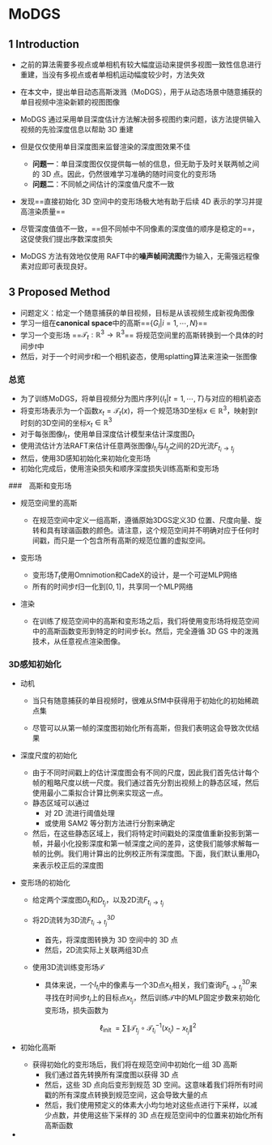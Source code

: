 # MoDGS

## 1 Introduction

+ 之前的算法需要多视点或单相机有较大幅度运动来提供多视图一致性信息进行重建，当没有多视点或者单相机运动幅度较少时，方法失效
+ 在本文中，提出单目动态高斯泼溅（MoDGS），用于从动态场景中随意捕获的单目视频中渲染新颖的视图图像
+ MoDGS 通过采用单目深度估计方法解决弱多视图约束问题，该方法提供输入视频的先验深度信息以帮助 3D 重建
+ 但是仅仅使用单目深度图来监督渲染的深度图效果不佳
  + **问题一**：单目深度图仅仅提供每一帧的信息，但无助于及时关联两帧之间的 3D 点。因此，仍然很难学习准确的随时间变化的变形场
  + **问题二**：不同帧之间估计的深度值尺度不一致
+ 发现==直接初始化 3D 空间中的变形场极大地有助于后续 4D 表示的学习并提高渲染质量==
+ 尽管深度值值不一致，==但不同帧中不同像素的深度值的顺序是稳定的==，这促使我们提出序数深度损失

+ MoDGS 方法有效地仅使用 RAFT中的**噪声帧间流图**作为输入，无需强远程像素对应即可表现良好。

## 3 Proposed Method

+ 问题定义：给定一个随意捕获的单目视频，目标是从该视频生成新视角图像
+ 学习一组在**canonical space**中的高斯==$\{G_i \vert i=1, \cdots,N\}$==
+ 学习一个变形场 ==$\mathcal{T}_t:\mathbb{R}^3 \rightarrow \mathbb{R}^3$== 将规范空间里的高斯转换到一个具体的时间步$t$中
+ 然后，对于一个时间步$t$和一个相机姿态，使用splatting算法来渲染一张图像

### 总览

+ 为了训练MoDGS，将单目视频分为图片序列$\{I_t \vert t=1, \cdots,T\}$与对应的相机姿态
+ 将变形场表示为一个函数$x_t=\mathcal{T}_t(x)$，将一个规范场3D坐标$x \in \mathbb{R}^3$，映射到$t$时刻的3D空间的坐标$x_t\in \mathbb{R}^3$
+ 对于每张图像$I_t$，使用单目深度估计模型来估计深度图$D_t$
+ 使用流估计方法RAFT来估计任意两张图像$I_{t_i}$与$I_{t_j}$之间的2D光流$F_{t_i \to t_j}$
+ 然后，使用3D感知初始化来初始化变形场
+ 初始化完成后，使用渲染损失和顺序深度损失训练高斯和变形场

###　高斯和变形场

+ 规范空间里的高斯
  + 在规范空间中定义一组高斯，遵循原始3DGS定义3D 位置、尺度向量、旋转和具有球谐函数的颜色。请注意，这个规范空间并不明确对应于任何时间戳，而只是一个包含所有高斯的规范位置的虚拟空间。

+ 变形场
  + 变形场$T_t$使用Omnimotion和CadeX的设计，是一个可逆MLP网络
  + 所有的时间步$t$归一化到$[0,1]$，共享同一个MLP网络

+ 渲染
  + 在训练了规范空间中的高斯和变形场之后，我们将使用变形场将规范空间中的高斯函数变形到特定的时间步长$t$。然后，完全遵循 3D GS 中的泼溅技术，从任意视点渲染图像。

### 3D感知初始化

+ 动机

  + 当只有随意捕获的单目视频时，很难从SfM中获得用于初始化的初始稀疏点集

  + 尽管可以从第一帧的深度图初始化所有高斯，但我们表明这会导致次优结果

+ 深度尺度的初始化

  + 由于不同时间戳上的估计深度图会有不同的尺度，因此我们首先估计每个帧的粗略尺度以统一尺度。我们通过首先分割出视频上的静态区域，然后使用最小二乘拟合计算比例来实现这一点。
  + 静态区域可以通过
    + 对 2D 流进行阈值处理
    + 或使用 SAM2 等分割方法进行分割来确定
  + 然后，在这些静态区域上，我们将特定时间戳处的深度值重新投影到第一帧，并最小化投影深度和第一帧深度之间的差异，这使我们能够求解每一帧的比例。我们用计算出的比例校正所有深度图。下面，我们默认重用$D_t$来表示校正后的深度图

+ 变形场的初始化

  + 给定两个深度图$D_{t_i}$和$D_{t_j}$，以及2D流$F_{t_i \to t_j}$
  + 将2D流转为3D流$F_{t_i \to t_j}^{3D}$
    + 首先，将深度图转换为 3D 空间中的 3D 点
    + 然后，2D流实际上关联两组3D点

  + 使用3D流训练变形场$\mathcal{T}$

    + 具体来说，一个$I_{t_i}$中的像素与一个3D点$x_{t_i}$相关，我们查询$F_{t_i \to t_j}^{3D}$来寻找在时间步$t_j$上的目标点$x_{t_j}$，然后训练$\mathcal{T}$中的MLP固定步数来初始化变形场，损失函数为

    $$
    \ell_{\text {init }}=\sum\left\|\mathcal{T}_{t_j} \circ \mathcal{T}_{t_i}^{-1}\left(x_{t_i}\right)-x_{t_j}\right\|^2
    $$

+ 初始化高斯

  + 获得初始化的变形场后，我们将在规范空间中初始化一组 3D 高斯
    + 我们通过首先转换所有深度图以获得 3D 点
    + 然后，这些 3D 点向后变形到规范 3D 空间。这意味着我们将所有时间戳的所有深度点转换到规范空间，这会导致大量的点
    + 然后，我们使用预定义的体素大小均匀地对这些点进行下采样，以减少点数，并使用这些下采样的 3D 点在规范空间中的位置来初始化所有高斯函数

+ 